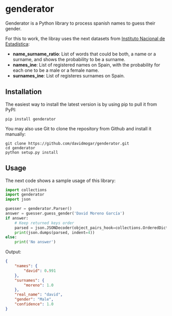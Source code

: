 # genderator

Genderator is a Python library to process spanish names to guess their gender.

For this to work, the libray uses the next datasets from [Instituto Nacional de Estadística](http://www.ine.es):

- **name_surname_ratio**: List of words that could be both, a name or a surname, and shows the probability to be a surname.
- **names_ine**: List of registered names on Spain, with the probability for each one to be a male or a female name.
- **surnames_ine**: List of registeres surnames on Spain.

## Installation

The easiest way to install the latest version is by using pip to pull it from PyPI:
```
pip install genderator
```
You may also use Git to clone the repository from Github and install it manually:
```
git clone https://github.com/davidmogar/genderator.git
cd genderator
python setup.py install
```

## Usage

The next code shows a sample usage of this library:

```python
import collections
import genderator
import json

guesser = genderator.Parser()
answer = guesser.guess_gender('David Moreno García')
if answer:
    # Keep returned keys order
    parsed = json.JSONDecoder(object_pairs_hook=collections.OrderedDict).decode(answer)
    print(json.dumps(parsed, indent=4))
else:
    print('No answer')
```
Output:
```json
{
    "names": {
        "david": 0.991
    },
    "surnames": {
        "moreno": 1.0
    },
    "real_name": "david",
    "gender": "Male",
    "confidence": 1.0
}
```
